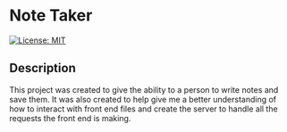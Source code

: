 # Note Taker  
  [![License: MIT](https://img.shields.io/badge/License-MIT-yellow.svg)](https://opensource.org/licenses/MIT)


## Description
This project was created to give the ability to a person to write notes and save them. It was also created to help give me a better understanding of how to interact with front end files and create the server to handle all the requests the front end is making.

